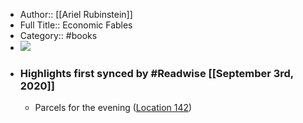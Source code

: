 - Author:: [[Ariel Rubinstein]]
- Full Title:: Economic Fables
- Category:: #books
- ![](https://images-na.ssl-images-amazon.com/images/I/51al%2Bp0Nt0L._SL400_.jpg)
- ### Highlights first synced by #Readwise [[September 3rd, 2020]]
    - Parcels for the evening ([Location 142](https://readwise.io/to_kindle?action=open&asin=B00804MR7M&location=142))
